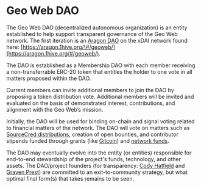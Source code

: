 # Geo Web DAO

The Geo Web DAO \(decentralized autonomous organization\) is an entity established to help support transparent governance of the Geo Web network. The first iteration is an [Aragon DAO](https://aragon.org/) on the xDAI network found here: [https://aragon.1hive.org/\#/geoweb/](https://aragon.1hive.org/#/geoweb/).

The DAO is established as a Membership DAO with each member receiving a non-transferrable ERC-20 token that entitles the holder to one vote in all matters proposed within the DAO.

Current members can invite additional members to join the DAO by proposing a token distribution vote. Additional members will be invited and evaluated on the basis of demonstrated interest, contributions, and alignment with the Geo Web’s mission.

Initially, the DAO will be used for binding on-chain and signal voting related to financial matters of the network. The DAO will vote on matters such as [SourceCred distributions](sourcecred.md), creation of open bounties, and contributor stipends funded through grants \(like [Gitcoin](https://gitcoin.co/grants/1403/the-geo-web)\) and [network funds](../concepts/network-funds.md).

The DAO may eventually evolve into the entity \(or entities\) responsible for end-to-end stewardship of the project's funds, technology, and other assets. The DAO/project founders \(for transparency: [Cody Hatfield](https://twitter.com/codynhat) and [Graven Prest](https://twitter.com/GravenPrest)\) are committed to an exit-to-community strategy, but what optimal final form\(s\) that takes remains to be seen.

